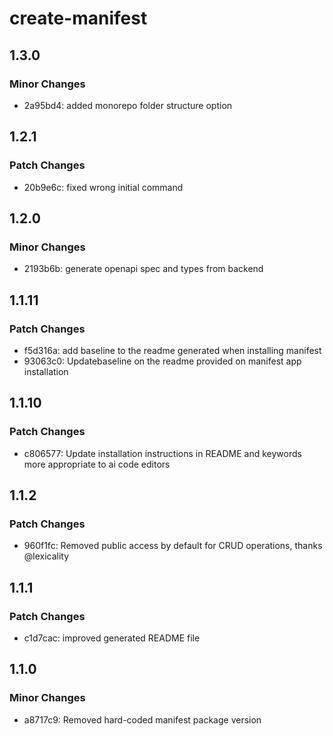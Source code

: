 # create-manifest

## 1.3.0

### Minor Changes

- 2a95bd4: added monorepo folder structure option

## 1.2.1

### Patch Changes

- 20b9e6c: fixed wrong initial command

## 1.2.0

### Minor Changes

- 2193b6b: generate openapi spec and types from backend

## 1.1.11

### Patch Changes

- f5d316a: add baseline to the readme generated when installing manifest
- 93063c0: Updatebaseline on the readme provided on manifest app installation

## 1.1.10

### Patch Changes

- c806577: Update installation instructions in README and keywords more appropriate to ai code editors

## 1.1.2

### Patch Changes

- 960f1fc: Removed public access by default for CRUD operations, thanks @lexicality

## 1.1.1

### Patch Changes

- c1d7cac: improved generated README file

## 1.1.0

### Minor Changes

- a8717c9: Removed hard-coded manifest package version

